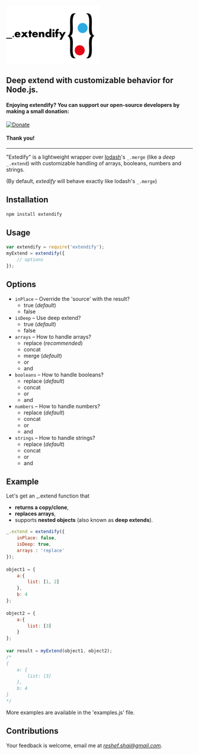 ![Logo](/resources/img/logo.png)

## Deep extend with customizable behavior for Node.js.

####  Enjoying extendify? You can support our open-source developers by making a small donation:

[![Donate](https://img.shields.io/badge/Donate-PayPal-green.svg)](https://www.paypal.com/cgi-bin/webscr?cmd=_s-xclick&hosted_button_id=RSSM895XH6N76&source=url)

#### Thank you!

-----

"Extedify" is a lightweight wrapper over [lodash](http://lodash.com)'s `_.merge` (like a *deep* `_.extend`) with customizable handling of arrays, booleans, numbers and strings.

(By default, *extedify* will behave exactly like lodash's `_.merge`)

## Installation

```javascript
npm install extendify
```

## Usage
```javascript
var extendify = require('extendify');
myExtend = extendify({
    // options
});
```


## Options

- `inPlace` – Override the 'source' with the result?
    - true (*default*)
    - false
- `isDeep` – Use deep extend?
    - true (*default*)
    - false
- `arrays` – How to handle arrays?
    - replace (*recommended*)
    - concat
    - merge (*default*)
    - or
    - and
- `booleans` – How to handle booleans?
    - replace (*default*)
    - concat
    - or
    - and
- `numbers` – How to handle numbers?
    - replace (*default*)
    - concat
    - or
    - and
- `strings` – How to handle strings?
    - replace (*default*)
    - concat
    - or
    - and

## Example
Let's get an _.extend function that
- **returns a copy/clone**,
- **replaces arrays**,
- supports **nested objects** (also known as **deep extends**).

```javascript
_.extend = extendify({
    inPlace: false,
    isDeep: true,
    arrays : 'replace'
});

object1 = {
    a:{
        list: [1, 2]
    },
    b: 4
};

object2 = {
    a:{
        list: [3]
    }
};

var result = myExtend(object1, object2);
/*
{
    a: {
        list: [3]
    },
    b: 4
}
*/
```

More examples are available in the 'examples.js' file.


## Contributions

Your feedback is welcome, email me at [_reshef.shai@gmail.com_](mailto:reshef.shai@gmail.com).